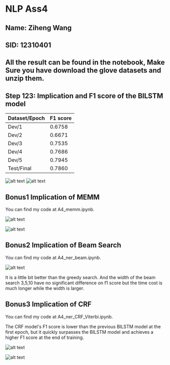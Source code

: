 # NLP Ass4

## Name: Ziheng Wang

## SID: 12310401

## All the result can be found in the notebook, Make Sure you have download the glove datasets and unzip them.

## Step 123: Implication and F1 score of the BILSTM model

| Dataset/Epoch | F1 score |
| ------------- | -------- |
| Dev/1         | 0.6758   |
| Dev/2         | 0.6671   |
| Dev/3         | 0.7535   |
| Dev/4         | 0.7686   |
| Dev/5         | 0.7945   |
| Test/Final    | 0.7860   |

![alt text](A4_report/image.png)
![alt text](A4_report/image-3.png)

## Bonus1 Implication of MEMM

You can find my code at A4_memm.ipynb.

![alt text](A4_report/image-1.png)

![alt text](A4_report/image-2.png)

## Bonus2 Implication of Beam Search

You can find my code at A4_ner_beam.ipynb.

![alt text](A4_report/image-4.png)

It is a little bit better than the greedy search. And the width of the beam search 3,5,10 have no significant difference on f1 score but the time cost is much longer while the width is larger.

## Bonus3 Implication of CRF

You can find my code at A4_ner_CRF_Viterbi.ipynb.

The CRF model's F1 score is lower than the previous BILSTM model at the first epoch, but it quickly surpasses the BILSTM model and achieves a higher F1 score at the end of training.

![alt text](A4_report/image-5.png)

![alt text](A4_report/image-6.png)
